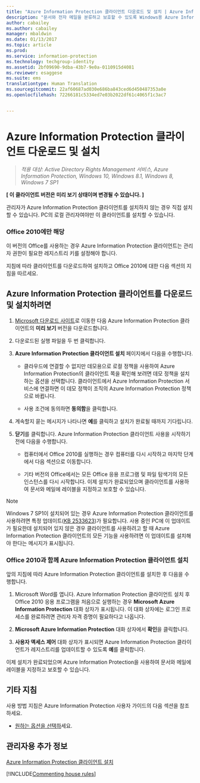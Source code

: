 ```yaml
---
title: "Azure Information Protection 클라이언트 다운로드 및 설치 | Azure Information Protection"
description: "문서와 전자 메일을 분류하고 보호할 수 있도록 Windows용 Azure Information Protection 클라이언트를 설치하는 사용자용 지침을 제공합니다."
author: cabailey
ms.author: cabailey
manager: mbaldwin
ms.date: 01/13/2017
ms.topic: article
ms.prod: 
ms.service: information-protection
ms.technology: techgroup-identity
ms.assetid: 2bf09690-9dba-43b7-9e0a-0110915d4081
ms.reviewer: esaggese
ms.suite: ems
translationtype: Human Translation
ms.sourcegitcommit: 22af60687ad030e686ba843ced6d450487353a0e
ms.openlocfilehash: 72266181c5334ed7e03b2022df61c4065f1c3ac7


---
```


# <a name="download-and-install-the-azure-information-protection-client"></a>Azure Information Protection 클라이언트 다운로드 및 설치

>*적용 대상: Active Directory Rights Management 서비스, Azure Information Protection, Windows 10, Windows 8.1, Windows 8, Windows 7 SP1*

**[ 이 클라이언트 버전은 미리 보기 상태이며 변경될 수 있습니다. ]**

관리자가 Azure Information Protection 클라이언트를 설치하지 않는 경우 직접 설치할 수 있습니다. PC의 로컬 관리자여야만 이 클라이언트를 설치할 수 있습니다. 

### <a name="office-2010-only"></a>Office 2010에만 해당

이 버전의 Office를 사용하는 경우 Azure Information Protection 클라이언트는 관리자 권한이 필요한 레지스트리 키를 설정해야 합니다. 

지침에 따라 클라이언트를 다운로드하여 설치하고 Office 2010에 대한 다음 섹션의 지침을 따르세요.

## <a name="to-download-and-install-the-azure-information-protection-client"></a>Azure Information Protection 클라이언트를 다운로드 및 설치하려면

1.  [Microsoft 다운로드 사이트](https://www.microsoft.com/en-us/download/details.aspx?id=53018)로 이동한 다음 Azure Information Protection 클라이언트의 **미리 보기** 버전을 다운로드합니다.

2. 다운로드된 실행 파일을 두 번 클릭합니다. 

3. **Azure Information Protection 클라이언트 설치** 페이지에서 다음을 수행합니다. 
    
    - 클라우드에 연결할 수 없지만 데모용으로 로컬 정책을 사용하여 Azure Information Protection의 클라이언트 쪽을 확인해 보려면 데모 정책을 설치하는 옵션을 선택합니다. 클라이언트에서 Azure Information Protection 서비스에 연결하면 이 데모 정책이 조직의 Azure Information Protection 정책으로 바뀝니다.
    
    - 사용 조건에 동의하면 **동의함**을 클릭합니다.

4. 계속할지 묻는 메시지가 나타나면 **예**를 클릭하고 설치가 완료될 때까지 기다립니다.

3. **닫기**를 클릭합니다. Azure Information Protection 클라이언트 사용을 시작하기 전에 다음을 수행합니다.

    - 컴퓨터에서 Office 2010를 실행하는 경우 컴퓨터를 다시 시작하고 마지막 단계에서 다음 섹션으로 이동합니다.
    
    - 기타 버전의 Office에서는 모든 Office 응용 프로그램 및 파일 탐색기의 모든 인스턴스를 다시 시작합니다. 이제 설치가 완료되었으며 클라이언트를 사용하여 문서와 메일에 레이블을 지정하고 보호할 수 있습니다.

> [!NOTE]
> Windows 7 SP1이 설치되어 있는 경우 Azure Information Protection 클라이언트를 사용하려면 특정 업데이트([KB 2533623](https://support.microsoft.com/en-us/kb/2533623))가 필요합니다. 사용 중인 PC에 이 업데이트가 필요한데 설치되어 있지 않은 경우 클라이언트를 사용하려고 할 때 Azure Information Protection 클라이언트의 모든 기능을 사용하려면 이 업데이트를 설치해야 한다는 메시지가 표시됩니다.

### <a name="installing-the-azure-information-protection-client-with-office-2010"></a>Office 2010과 함께 Azure Information Protection 클라이언트 설치

앞의 지침에 따라 Azure Information Protection 클라이언트를 설치한 후 다음을 수행합니다.

1. Microsoft Word를 엽니다. Azure Information Protection 클라이언트 설치 후 Office 2010 응용 프로그램을 처음으로 실행하는 경우 **Microsoft Azure Information Protection** 대화 상자가 표시됩니다. 이 대화 상자에는 로그인 프로세스를 완료하려면 관리자 자격 증명이 필요하다고 나옵니다.

2. **Microsoft Azure Information Protection** 대화 상자에서 **확인**을 클릭합니다.

2. **사용자 액세스 제어** 대화 상자가 표시되면 Azure Information Protection 클라이언트가 레지스트리를 업데이트할 수 있도록 **예**를 클릭합니다.

이제 설치가 완료되었으며 Azure Information Protection을 사용하여 문서와 메일에 레이블을 지정하고 보호할 수 있습니다.

## <a name="other-instructions"></a>기타 지침
사용 방법 지침은 Azure Information Protection 사용자 가이드의 다음 섹션을 참조하세요.

-   [원하는 옵션을 선택하](client-user-guide.md#what-do-you-want-to-do)세요.

## <a name="additional-information-for-administrators"></a>관리자용 추가 정보
[Azure Information Protection 클라이언트 설치](info-protect-client.md)

[!INCLUDE[Commenting house rules](../includes/houserules.md)]



<!--HONumber=Jan17_HO4-->


